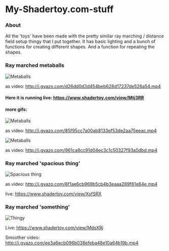 # My-Shadertoy.com-stuff

### About

All the 'toys' have been made with the pretty similar ray marching / distance field setup thingy that I put together. It has basic lighting and a bunch of functions for creating different shapes. And a function for repeating the shapes.


### Ray marched metaballs

![Metaballs](http://i.gyazo.com/d26dd0d3d454beb628d17237de526a54.gif)

as video: http://i.gyazo.com/d26dd0d3d454beb628d17237de526a54.mp4


#### Here it is running live: https://www.shadertoy.com/view/Mtj3RR

#### more gifs:

![Metaballs](http://i.gyazo.com/85f95cc7a00ab8133ef53de2aa75eeac.gif)

as video: http://i.gyazo.com/85f95cc7a00ab8133ef53de2aa75eeac.mp4

![Metaballs](http://i.gyazo.com/961ca8cc91d04ec3c1c50327f93a0dbd.gif)

as video: http://i.gyazo.com/961ca8cc91d04ec3c1c50327f93a0dbd.mp4


### Ray marched 'spacious thing'
![Spacious thing](http://i.gyazo.com/6f1ae6cb969b5cb4b3eaaa289f81e84e.gif)

as video: http://i.gyazo.com/6f1ae6cb969b5cb4b3eaaa289f81e84e.mp4

live: https://www.shadertoy.com/view/XsfSRX




### Ray marched 'something'
![Thingy](http://i.gyazo.com/ee3a6ecb096b038efeba48e10a64b19b.gif)

Live: https://www.shadertoy.com/view/MdsXRj

Smoother video: http://i.gyazo.com/ee3a6ecb096b038efeba48e10a64b19b.mp4



